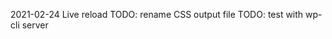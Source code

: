 

2021-02-24  Live reload
            TODO: rename CSS output file
            TODO: test with wp-cli server